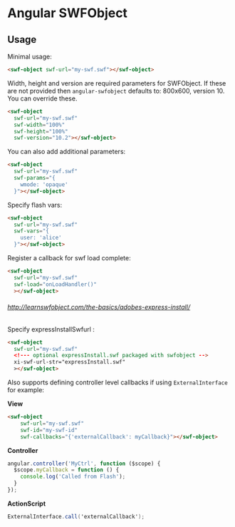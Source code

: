 # Angular SWFObject

## Usage

Minimal usage:

``` html
<swf-object swf-url="my-swf.swf"></swf-object>
```

Width, height and version are required parameters for SWFObject. If these are not provided then `angular-swfobject` defaults to: 800x600, version 10. You can override these.

``` html
<swf-object
  swf-url="my-swf.swf"
  swf-width="100%"
  swf-height="100%"
  swf-version="10.2"></swf-object>
```

You can also add additional parameters:

``` html
<swf-object
  swf-url="my-swf.swf"
  swf-params="{
    wmode: 'opaque'
  }"></swf-object>
```

Specify flash vars:

``` html
<swf-object
  swf-url="my-swf.swf"
  swf-vars="{
    user: 'alice'
  }"></swf-object>
```

Register a callback for swf load complete:

``` html
<swf-object
  swf-url="my-swf.swf"
  swf-load="onLoadHandler()"
  ></swf-object>
```

###### http://learnswfobject.com/the-basics/adobes-express-install/
Specify expressInstallSwfurl : 
``` html
<swf-object
  swf-url="my-swf.swf"
  <!--- optional expressInstall.swf packaged with swfobject -->
  xi-swf-url-str="expressInstall.swf" 
  ></swf-object>
```

Also supports defining controller level callbacks if using `ExternalInterface` for example:

**View**

``` html
<swf-object 
    swf-url="my-swf.swf"
    swf-id="my-swf-id"
    swf-callbacks="{'externalCallback': myCallback}"></swf-object>
```

**Controller**
``` JavaScript
angular.controller('MyCtrl', function ($scope) {
  $scope.myCallback = function () {
    console.log('Called from Flash');
  }
});
```

**ActionScript**

``` ActionScript
ExternalInterface.call('externalCallback');
```
